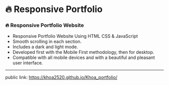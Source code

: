 # 🔥 Responsive Portfolio 

### 🔥 Responsive Portfolio Website

- Responsive Portfolio Website Using HTML CSS & JavaScript
- Smooth scrolling in each section.
- Includes a dark and light mode.
- Developed first with the Mobile First methodology, then for desktop.
- Compatible with all mobile devices and with a beautiful and pleasant user interface.


----------------------------------------------------------------
public link: https://khoa2520.github.io/Khoa_portfolio/

